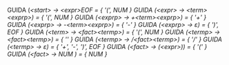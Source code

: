 GUIDA (<em>\<start> -> \<expr>EOF<em> = { '(', NUM }
GUIDA (<em>\<expr>  -> \<term>\<exprp><em>)  = { '(', NUM }
GUIDA (<em>\<exprp> -> +\<term>\<exprp><em>) = { '+' }
GUIDA (<em>\<exprp> -> -\<term>\<exprp><em>) = { '-' }
GUIDA (<em>\<exprp> -> $\varepsilon$<em>) = { ')', EOF }
GUIDA (<em>\<term>  -> \<fact>\<termp><em>) = { '(', NUM }
GUIDA (<em>\<termp> -> *\<fact>\<termp><em>) = { '*' }
GUIDA (<em>\<termp> -> /\<fact>\<termp><em>) = { '/' }
GUIDA (<em>\<termp> -> $\varepsilon$<em>) = { '+', '-', ')', EOF }
GUIDA (<em>\<fact>  -> (\<expr>)<em>) = { '(' }
GUIDA (<em>\<fact>  -> NUM ) = { NUM }